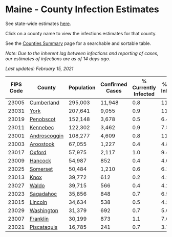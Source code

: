 # Maine - County Infection Estimates

See state-wide estimates [here](/infections/us-me).

Click on a county name to view the infections estimates for that county.

See the [Counties Summary](/infections/summary-counties) page for a searchable and sortable table.

*Note: Due to the inherent lag between infections and reporting of cases, our estimates of infections are as of 14 days ago.*

*Last updated: February 15, 2021*

|   FIPS Code |                       County |   Population |   Confirmed Cases |   % Currently Infected |   % Total Infected |
|-------------|------------------------------|--------------|-------------------|------------------------|--------------------|
|       23005 |     [Cumberland](cumberland) |      295,003 |            11,948 |                    0.8 |               11.9 |
|       23031 |                 [York](york) |      207,641 |             9,055 |                    0.9 |               11.9 |
|       23019 |       [Penobscot](penobscot) |      152,148 |             3,678 |                    0.5 |                6.4 |
|       23011 |         [Kennebec](kennebec) |      122,302 |             3,462 |                    0.9 |                7.5 |
|       23001 | [Androscoggin](androscoggin) |      108,277 |             4,609 |                    0.8 |               11.6 |
|       23003 |       [Aroostook](aroostook) |       67,055 |             1,227 |                    0.4 |                4.8 |
|       23017 |             [Oxford](oxford) |       57,975 |             2,117 |                    1.0 |                9.4 |
|       23009 |           [Hancock](hancock) |       54,987 |               852 |                    0.4 |                4.0 |
|       23025 |         [Somerset](somerset) |       50,484 |             1,210 |                    0.6 |                6.1 |
|       23013 |                 [Knox](knox) |       39,772 |               612 |                    0.2 |                4.1 |
|       23027 |               [Waldo](waldo) |       39,715 |               566 |                    0.4 |                4.2 |
|       23023 |       [Sagadahoc](sagadahoc) |       35,856 |               848 |                    0.7 |                6.5 |
|       23015 |           [Lincoln](lincoln) |       34,634 |               538 |                    0.5 |                4.2 |
|       23029 |     [Washington](washington) |       31,379 |               692 |                    0.7 |                5.6 |
|       23007 |         [Franklin](franklin) |       30,199 |               873 |                    1.1 |                7.6 |
|       23021 |   [Piscataquis](piscataquis) |       16,785 |               241 |                    0.7 |                3.7 |